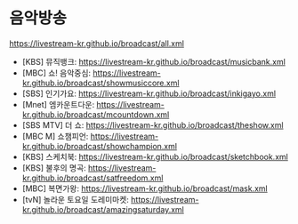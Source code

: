 # 음악방송
https://livestream-kr.github.io/broadcast/all.xml
- [KBS] 뮤직뱅크: https://livestream-kr.github.io/broadcast/musicbank.xml
- [MBC] 쇼! 음악중심: https://livestream-kr.github.io/broadcast/showmusiccore.xml
- [SBS] 인기가요: https://livestream-kr.github.io/broadcast/inkigayo.xml
- [Mnet] 엠카운트다운: https://livestream-kr.github.io/broadcast/mcountdown.xml
- [SBS MTV] 더 쇼: https://livestream-kr.github.io/broadcast/theshow.xml
- [MBC M] 쇼챔피언: https://livestream-kr.github.io/broadcast/showchampion.xml
- [KBS] 스케치북: https://livestream-kr.github.io/broadcast/sketchbook.xml
- [KBS] 불후의 명곡: https://livestream-kr.github.io/broadcast/satfreedom.xml
- [MBC] 복면가왕: https://livestream-kr.github.io/broadcast/mask.xml
- [tvN] 놀라운 토요일 도레미마켓: https://livestream-kr.github.io/broadcast/amazingsaturday.xml
